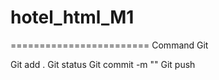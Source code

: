 # hotel_html_M1
========================
Command Git

Git add .
Git status
Git commit -m ""
Git push
